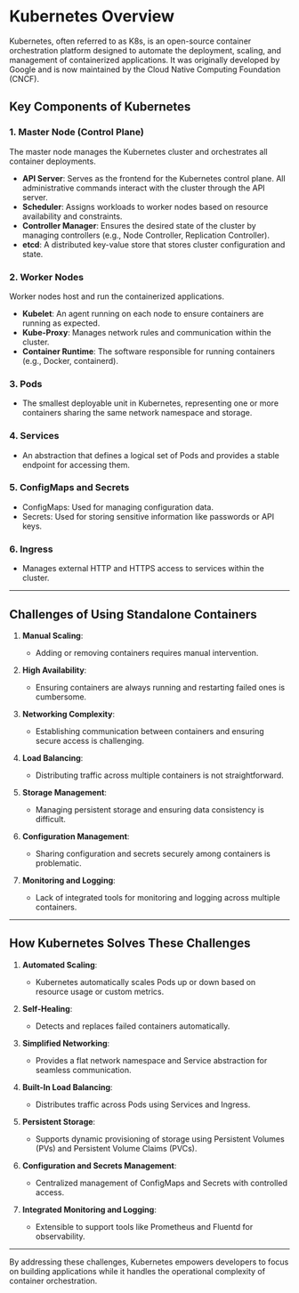 # Kubernetes Overview

Kubernetes, often referred to as K8s, is an open-source container orchestration platform designed to automate the deployment, scaling, and management of containerized applications. It was originally developed by Google and is now maintained by the Cloud Native Computing Foundation (CNCF).

## Key Components of Kubernetes

### 1. **Master Node (Control Plane)**
   The master node manages the Kubernetes cluster and orchestrates all container deployments.

   - **API Server**: Serves as the frontend for the Kubernetes control plane. All administrative commands interact with the cluster through the API server.
   - **Scheduler**: Assigns workloads to worker nodes based on resource availability and constraints.
   - **Controller Manager**: Ensures the desired state of the cluster by managing controllers (e.g., Node Controller, Replication Controller).
   - **etcd**: A distributed key-value store that stores cluster configuration and state.

### 2. **Worker Nodes**
   Worker nodes host and run the containerized applications.

   - **Kubelet**: An agent running on each node to ensure containers are running as expected.
   - **Kube-Proxy**: Manages network rules and communication within the cluster.
   - **Container Runtime**: The software responsible for running containers (e.g., Docker, containerd).

### 3. **Pods**
   - The smallest deployable unit in Kubernetes, representing one or more containers sharing the same network namespace and storage.

### 4. **Services**
   - An abstraction that defines a logical set of Pods and provides a stable endpoint for accessing them.

### 5. **ConfigMaps and Secrets**
   - ConfigMaps: Used for managing configuration data.
   - Secrets: Used for storing sensitive information like passwords or API keys.

### 6. **Ingress**
   - Manages external HTTP and HTTPS access to services within the cluster.

---

## Challenges of Using Standalone Containers

1. **Manual Scaling**:
   - Adding or removing containers requires manual intervention.

2. **High Availability**:
   - Ensuring containers are always running and restarting failed ones is cumbersome.

3. **Networking Complexity**:
   - Establishing communication between containers and ensuring secure access is challenging.

4. **Load Balancing**:
   - Distributing traffic across multiple containers is not straightforward.

5. **Storage Management**:
   - Managing persistent storage and ensuring data consistency is difficult.

6. **Configuration Management**:
   - Sharing configuration and secrets securely among containers is problematic.

7. **Monitoring and Logging**:
   - Lack of integrated tools for monitoring and logging across multiple containers.

---

## How Kubernetes Solves These Challenges

1. **Automated Scaling**:
   - Kubernetes automatically scales Pods up or down based on resource usage or custom metrics.

2. **Self-Healing**:
   - Detects and replaces failed containers automatically.

3. **Simplified Networking**:
   - Provides a flat network namespace and Service abstraction for seamless communication.

4. **Built-In Load Balancing**:
   - Distributes traffic across Pods using Services and Ingress.

5. **Persistent Storage**:
   - Supports dynamic provisioning of storage using Persistent Volumes (PVs) and Persistent Volume Claims (PVCs).

6. **Configuration and Secrets Management**:
   - Centralized management of ConfigMaps and Secrets with controlled access.

7. **Integrated Monitoring and Logging**:
   - Extensible to support tools like Prometheus and Fluentd for observability.

---

By addressing these challenges, Kubernetes empowers developers to focus on building applications while it handles the operational complexity of container orchestration.
